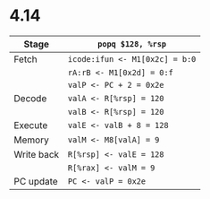 # 4.14

| Stage  | `popq $128, %rsp` |
|  -     |      -              |
| Fetch  | `icode:ifun <- M1[0x2c] = b:0`   |
|        | `rA:rB <- M1[0x2d] = 0:f`        |
|        | `valP <- PC + 2 = 0x2e`          |
| Decode | `valA <- R[%rsp] = 120`          |
|        | `valB <- R[%rsp] = 120`          |
| Execute| `valE <- valB + 8 = 128`        |
| Memory | `valM <- M8[valA] = 9`           |
| Write back | `R[%rsp] <- valE = 128`     |
|            | `R[%rax] <- valM = 9`        |
| PC update  | `PC <- valP = 0x2e`          |
